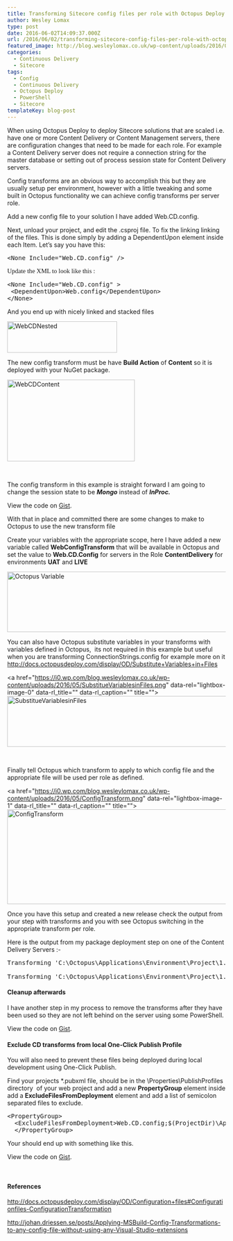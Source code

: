 ```yaml
---
title: Transforming Sitecore config files per role with Octopus Deploy
author: Wesley Lomax
type: post
date: 2016-06-02T14:09:37.000Z
url: /2016/06/02/transforming-sitecore-config-files-per-role-with-octopus-deploy/
featured_image: http://blog.wesleylomax.co.uk/wp-content/uploads/2016/06/chains-1289812_1920.jpg
categories:
  - Continuous Delivery
  - Sitecore
tags:
  - Config
  - Continuous Delivery
  - Octopus Deploy
  - PowerShell
  - Sitecore
templateKey: blog-post
---
```

When using Octopus Deploy to deploy Sitecore solutions that are scaled i.e. have one or more Content Delivery or Content Management servers, there are configuration changes that need to be made for each role. For example a Content Delivery server does not require a connection string for the master database or setting out of process session state for Content Delivery servers.

Config transforms are an obvious way to accomplish this but they are usually setup per environment, however with a little tweaking and some built in Octopus functionality we can achieve config transforms per server role.

Add a new config file to your solution I have added Web.CD.config.

Next, unload your project, and edit the .csproj file. To fix the linking linking of the files. This is done simply by adding a DependentUpon element inside each Item. Let&#8217;s say you have this:

<pre class="brush: xml; title: ; notranslate" title="">&lt;None Include="Web.CD.config" /&gt;
</pre>

<p style="margin: 0in; font-family: Calibri; font-size: 11.0pt;">
  <code></code>Update the XML to look like this :
</p>

<pre class="brush: xml; title: ; notranslate" title="">&lt;None Include="Web.CD.config" &gt;
 &lt;DependentUpon&gt;Web.config&lt;/DependentUpon&gt;
&lt;/None&gt;
</pre>

And you end up with nicely linked and stacked files

<img class="alignnone wp-image-352" src="https://i2.wp.com/blog.wesleylomax.co.uk/wp-content/uploads/2016/05/WebCDNested.png?resize=253%2C72" alt="WebCDNested" width="253" height="72" data-recalc-dims="1" />

The new config transform must be have **Build Action** of **Content** so it is deployed with your NuGet package.

<img class="alignnone size-full wp-image-351" src="https://i0.wp.com/blog.wesleylomax.co.uk/wp-content/uploads/2016/05/WebCDContent.png?resize=294%2C188" alt="WebCDContent" width="294" height="188" data-recalc-dims="1" />

&nbsp;

The config transform in this example is straight forward I am going to change the session state to be **_Mongo_** instead of **_InProc._**

<div class="oembed-gist">
  <noscript>
    View the code on <a href="https://gist.github.com/Wesley-Lomax/a3b213a21e34f66048bc75a07919e9eb">Gist</a>.
  </noscript>
</div>

With that in place and committed there are some changes to make to Octopus to use the new transform file

Create your variables with the appropriate scope, here I have added a new variable called **WebConfigTransform** that will be available in Octopus and set the value to **Web.CD.Config** for servers in the Role **ContentDelivery** for environments **UAT** and **LIVE**

<img class="alignnone size-full wp-image-358" src="https://i0.wp.com/blog.wesleylomax.co.uk/wp-content/uploads/2016/05/OctopusVariables.png?resize=640%2C139" alt="Octopus Variable" width="640" height="139" srcset="https://i0.wp.com/blog.wesleylomax.co.uk/wp-content/uploads/2016/05/OctopusVariables.png?w=681 681w, https://i0.wp.com/blog.wesleylomax.co.uk/wp-content/uploads/2016/05/OctopusVariables.png?resize=300%2C65 300w" sizes="(max-width: 640px) 100vw, 640px" data-recalc-dims="1" />

You can also have Octopus substitute variables in your transforms with variables defined in Octopus,  its not required in this example but useful when you are transforming ConnectionStrings.config for example more on it <http://docs.octopusdeploy.com/display/OD/Substitute+Variables+in+Files>

<a href="https://i0.wp.com/blog.wesleylomax.co.uk/wp-content/uploads/2016/05/SubstitueVariablesinFiles.png" data-rel="lightbox-image-0" data-rl\_title="" data-rl\_caption="" title=""><img class="alignnone size-full wp-image-361" src="https://i0.wp.com/blog.wesleylomax.co.uk/wp-content/uploads/2016/05/SubstitueVariablesinFiles.png?resize=640%2C117" alt="SubstitueVariablesinFiles" width="640" height="117" srcset="https://i0.wp.com/blog.wesleylomax.co.uk/wp-content/uploads/2016/05/SubstitueVariablesinFiles.png?w=732 732w, https://i0.wp.com/blog.wesleylomax.co.uk/wp-content/uploads/2016/05/SubstitueVariablesinFiles.png?resize=300%2C55 300w" sizes="(max-width: 640px) 100vw, 640px" data-recalc-dims="1" /></a>

&nbsp;

Finally tell Octopus which transform to apply to which config file and the appropriate file will be used per role as defined.

<a href="https://i0.wp.com/blog.wesleylomax.co.uk/wp-content/uploads/2016/05/ConfigTransform.png" data-rel="lightbox-image-1" data-rl\_title="" data-rl\_caption="" title=""><img class="alignnone size-full wp-image-348" src="https://i0.wp.com/blog.wesleylomax.co.uk/wp-content/uploads/2016/05/ConfigTransform.png?resize=640%2C218" alt="ConfigTransform" width="640" height="218" srcset="https://i0.wp.com/blog.wesleylomax.co.uk/wp-content/uploads/2016/05/ConfigTransform.png?w=746 746w, https://i0.wp.com/blog.wesleylomax.co.uk/wp-content/uploads/2016/05/ConfigTransform.png?resize=300%2C102 300w" sizes="(max-width: 640px) 100vw, 640px" data-recalc-dims="1" /></a>

Once you have this setup and created a new release check the output from your step with transforms and you with see Octopus switching in the appropriate transform per role.

Here is the output from my package deployment step on one of the Content Delivery Servers :-

<pre>Transforming 'C:\Octopus\Applications\Environment\Project\1.5.1\Web.config' using 'C:\Octopus\Applications\Environment\Project\1.5.1\Web.CD.config'.

Transforming 'C:\Octopus\Applications\Environment\Project\1.5.1\App_Config\ConnectionStrings.config' using 'C:\Octopus\Applications\Environment\Project\1.5.1\App_Config\ConnectionStrings.CD.config'.</pre>

#### 

#### 

#### Cleanup afterwards

I have another step in my process to remove the transforms after they have been used so they are not left behind on the server using some PowerShell.

<div class="oembed-gist">
  <noscript>
    View the code on <a href="https://gist.github.com/Wesley-Lomax/f46f70de5619266573237cf750c306d2">Gist</a>.
  </noscript>
</div>

#### 

#### Exclude CD transforms from local One-Click Publish Profile

You will also need to prevent these files being deployed during local development using One-Click Publish.

Find your projects *.pubxml file, should be in the \Properties\PublishProfiles directory  of your web project and add a new **PropertyGroup** element inside add a **ExcludeFilesFromDeployment** element and add a list of semicolon separated files to exclude.

<pre class="brush: xml; title: ; notranslate" title="">&lt;PropertyGroup&gt;
  &lt;ExcludeFilesFromDeployment&gt;Web.CD.config;$(ProjectDir)\App_Config\RewriteRules.CD.config;$(ProjectDir)\App_Config\Sitecore.CD.config;$(ProjectDir)\App_Config\ConnectionStrings.CD.config;$(ProjectDir)\App_Config\Include\Sitecore.Analytics.Tracking.CD.config&lt;/ExcludeFilesFromDeployment&gt;
  &lt;/PropertyGroup&gt;
</pre>

Your should end up with something like this.

<div class="oembed-gist">
  <noscript>
    View the code on <a href="https://gist.github.com/Wesley-Lomax/16d8da31883784e247337d780d6319e1">Gist</a>.
  </noscript>
</div>

&nbsp;

#### References

<http://docs.octopusdeploy.com/display/OD/Configuration+files#Configurationfiles-ConfigurationTransformation>

<http://johan.driessen.se/posts/Applying-MSBuild-Config-Transformations-to-any-config-file-without-using-any-Visual-Studio-extensions>